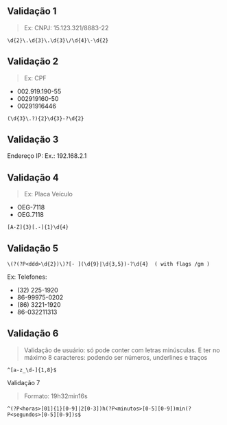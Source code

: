 ## Validação 1

> Ex: CNPJ: 15.123.321/8883-22

```
\d{2}\.\d{3}\.\d{3}\/\d{4}\-\d{2}
```

## Validação 2

> Ex: CPF
- 002.919.190-55
- 002919160-50
- 00291916446

```
(\d{3}\.?){2}\d{3}-?\d{2}
```

## Validação 3

Endereço IP: Ex.: 192.168.2.1

## Validação 4

>Ex: Placa Veículo

- OEG-7118
- OEG.7118

```
[A-Z]{3}[.-]{1}\d{4}
```


## Validação 5
```
\(?(?P<ddd>\d{2})\)?[- ](\d{9}|\d{3,5})-?\d{4}  ( with flags /gm )
```

Ex: Telefones:

- (32) 225-1920
- 86-99975-0202
- (86) 3221-1920
- 86-032211313


## Validação 6
> Validação de usuário: só pode conter com letras minúsculas. E ter no máximo 8
caracteres: podendo ser números, underlines e traços

```
^[a-z_\d-]{1,8}$
```

Validação 7

> Formato: 19h32min16s

```
^(?P<horas>[01]{1}[0-9]|2[0-3])h(?P<minutos>[0-5][0-9])min(?P<segundos>[0-5][0-9])s$
```